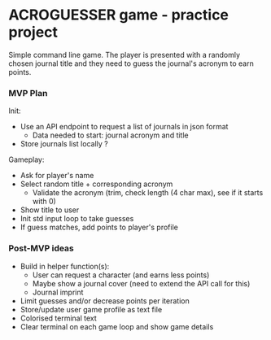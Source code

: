 # ACROGUESSER game - practice project

Simple command line game. The player is presented with a randomly chosen journal
title and they need to guess the journal's acronym to earn points.

### MVP Plan

Init:

- Use an API endpoint to request a list of journals in json format
	- Data needed to start: journal acronym and title
- Store journals list locally ?

Gameplay:

- Ask for player's name
- Select random title + corresponding acronym
	- Validate the acronym (trim, check length (4 char max), see if it starts with 0)
- Show title to user
- Init std input loop to take guesses
- If guess matches, add points to player's profile

### Post-MVP ideas

- Build in helper function(s):
	- User can request a character (and earns less points)
	- Maybe show a journal cover (need to extend the API call for this)
	- Journal imprint
- Limit guesses and/or decrease points per iteration
- Store/update user game profile as text file
- Colorised terminal text
- Clear terminal on each game loop and show game details
